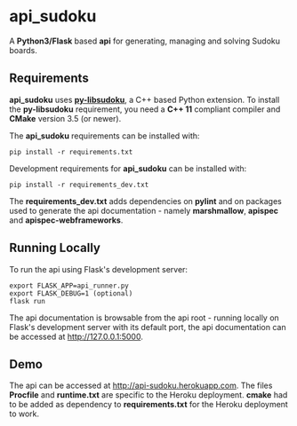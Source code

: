 # api_sudoku
A **Python3/Flask** based **api** for generating, managing and solving Sudoku boards.

## Requirements

**api_sudoku** uses [**py-libsudoku**](https://pypi.org/project/py-libsudoku/), a C++ based Python extension. To install the 
**py-libsudoku** requirement, you need a **C++ 11** compliant compiler and 
**CMake** version 3.5 (or newer).

The **api_sudoku** requirements can be installed with:

    pip install -r requirements.txt
    
Development requirements for **api_sudoku** can be installed with:

    pip install -r requirements_dev.txt
    
The **requirements_dev.txt** adds dependencies on **pylint** and on packages used to generate the api documentation - namely  **marshmallow**, **apispec** and **apispec-webframeworks**.

## Running Locally

To run the api using Flask's development server:

    export FLASK_APP=api_runner.py
    export FLASK_DEBUG=1 (optional)
    flask run

The api documentation is browsable from the api root - running locally on Flask's development server with its default port, the api documentation can be accessed at http://127.0.0.1:5000.

## Demo

The api can be accessed at http://api-sudoku.herokuapp.com. The files **Procfile** and **runtime.txt** are specific to the Heroku deployment. **cmake** had to be added as dependency to **requirements.txt** for the Heroku deployment to work.
